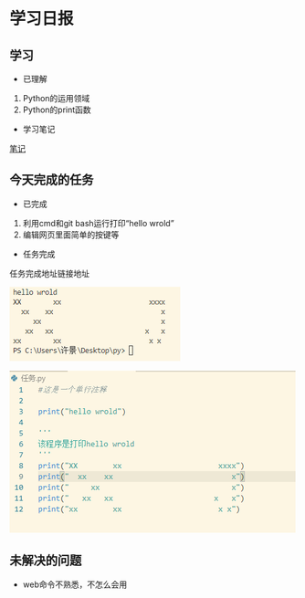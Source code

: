 # 学习日报

## 学习

* 已理解
1. Python的运用领域
2. Python的print函数


* 学习笔记

[笔记](https://github.com/xujing-1/notework/blob/master/7.23%E7%AC%94%E8%AE%B0.md)



## 今天完成的任务

* 已完成
1. 利用cmd和git bash运行打印“hello wrold”
2. 编辑网页里面简单的按键等


* 任务完成

任务完成地址链接地址

![python代码图](https://github.com/xujing-1/resoult/blob/master/python%E8%BF%90%E8%A1%8C%E7%BB%93%E6%9E%9C.png)

![python运行结果](https://github.com/xujing-1/resoult/blob/master/python%E4%BB%A3%E7%A0%81.png)

## 未解决的问题
* web命令不熟悉，不怎么会用
